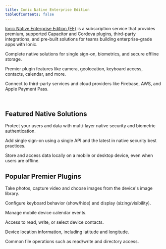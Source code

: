 ```yaml
---
title: Ionic Native Enterprise Edition
tableOfContents: false
---
```


<p class='intro'><a href="https://ionicframework.com/native" target="_blank">Ionic Native Enterprise Edition (EE)</a> is a subscription service that provides premium, supported Capacitor and Cordova plugins, third-party integrations, and pre-built solutions for teams building enterprise-grade apps with Ionic.</p>

<docs-cards class="static-width">
  <docs-card size="lg" header="Native Solutions" href="/docs/enterprise/solutions" iconset="/docs/assets/icons/face-id.png,/docs/assets/icons/touch-id.png,/docs/assets/icons/auth0.png,/docs/assets/icons/active-directory.png">
    <p>Complete native solutions for single sign-on, biometrics, and secure offline storage.</p>
  </docs-card>
  <docs-card size="lg" header="Premier Plugins" href="/docs/enterprise/android-permissions" iconset="/docs/assets/icons/camera.png,/docs/assets/icons/geolocation.png,/docs/assets/icons/file.png,/docs/assets/icons/keyboard.png">
    <p>Premier plugin features like camera, geolocation, keyboard access, contacts, calendar, and more.</p>
  </docs-card>
  <docs-card size="lg" header="3rd Party Integrations" href="/docs/enterprise/apple-payment-pass" iconset="/docs/assets/icons/aws-amplify.png,/docs/assets/icons/firebase.png,/docs/assets/icons/couchbase.png,/docs/assets/icons/apple-pay.png">
    <p>Connect to third-party services and cloud providers like Firebase, AWS, and Apple Payment Pass.</p>
  </docs-card>
</docs-cards>
<p><br></p>

## Featured Native Solutions

<docs-item-list class="static-width">
  <docs-item header="Identity Vault" href="/docs/enterprise/identity-vault" icon="/docs/assets/icons/logo-identity-vault.png" rounded="false">
    <p>Protect your users and data with multi-layer native security and biometric authentication.</p>
  </docs-item>

  <docs-item header="Auth Connect" href="/docs/enterprise/auth-connect" icon="/docs/assets/icons/logo-auth-connect.png" rounded="false">
    <p>Add single sign-on using a single API and the latest in native security best practices.</p>
  </docs-item>

  <docs-item header="Offline Storage" href="/docs/enterprise/offline-storage" icon="/docs/assets/icons/logo-offline-storage.png" rounded="false">
    <p>Store and access data locally on a mobile or desktop device, even when users are offline.</p>
  </docs-item>
</docs-item-list>

## Popular Premier Plugins

<docs-item-list class="static-width">
  <docs-item header="Camera" href="/docs/enterprise/camera" icon="/docs/assets/icons/camera.png">
    <p>Take photos, capture video and choose images from the device's image library.</p>
  </docs-item>

  <docs-item header="Keyboard" href="/docs/enterprise/keyboard" icon="/docs/assets/icons/keyboard.png">
    <p>Configure keyboard behavior (show/hide) and display (sizing/visibility).</p>
  </docs-item>

  <docs-item header="Calendar" href="/docs/enterprise/calendar" icon="/docs/assets/icons/calendar-icon.png">
    <p>Manage mobile device calendar events.</p>
  </docs-item>

  <docs-item header="Contacts" href="/docs/enterprise/contacts" icon="/docs/assets/icons/contacts-icon.png">
    <p>Access to read, write, or select device contacts.</p>
  </docs-item>

  <docs-item header="Geolocation" href="/docs/enterprise/geolocation" icon="/docs/assets/icons/geolocation.png">
    <p>Device location information, including latitude and longitude.</p>
  </docs-item>

  <docs-item header="File" href="/docs/enterprise/filesystem" icon="/docs/assets/icons/file.png">
    <p>Common file operations such as read/write and directory access.</p>
  </docs-item>
</docs-item-list>
